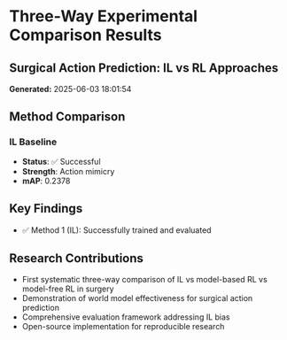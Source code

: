 # Three-Way Experimental Comparison Results
## Surgical Action Prediction: IL vs RL Approaches
**Generated:** 2025-06-03 18:01:54

## Method Comparison

### IL Baseline
- **Status**: ✅ Successful
- **Strength**: Action mimicry
- **mAP**: 0.2378

## Key Findings

- ✅ Method 1 (IL): Successfully trained and evaluated

## Research Contributions

- First systematic three-way comparison of IL vs model-based RL vs model-free RL in surgery
- Demonstration of world model effectiveness for surgical action prediction
- Comprehensive evaluation framework addressing IL bias
- Open-source implementation for reproducible research
